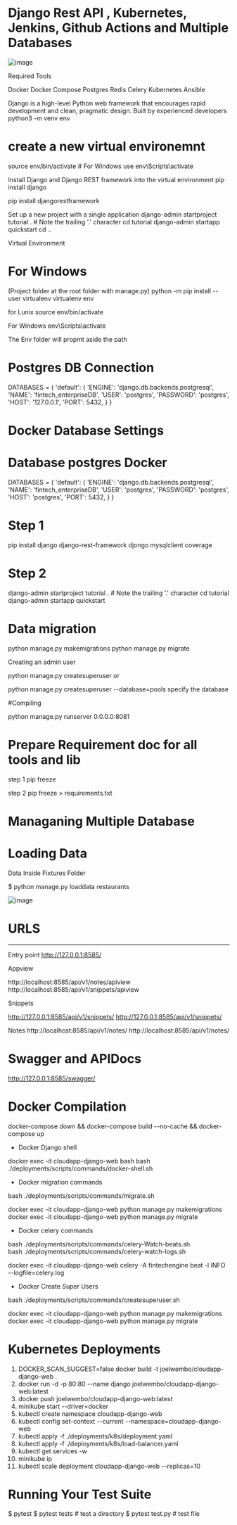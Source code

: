 # Django Rest API , Kubernetes, Jenkins, Github Actions and Multiple Databases
![image](https://github.com/joelwembo/Django-restful-api-postgres-kubernetes-poc/assets/19718580/d00f0e7d-050d-454c-8d6b-f8890eb1f506)

Required Tools

Docker
Docker Compose
Postgres
Redis
Celery
Kubernetes
Ansible

Django is a high-level Python web framework that encourages rapid development and clean, pragmatic design. Built by experienced developers
python3 -m venv env 

# create a new virtual environemnt
source env/bin/activate   # For Windows use env\Scripts\activate

Install Django and Django REST framework into the virtual environment
pip install django 

pip install djangorestframework

Set up a new project with a single application
django-admin startproject tutorial . # Note the trailing '.' character cd tutorial django-admin startapp quickstart cd ..

Virtual Environment

# For Windows

(Project folder at the root folder with manage.py) python -m pip install --user virtualenv virtualenv env

for Lunix source env/bin/activate

For Windows env\Scripts\activate

The Env folder will propmt aside the path


# Postgres DB Connection

DATABASES = {
    'default': {
        'ENGINE': 'django.db.backends.postgresql',
        'NAME': 'fintech_enterpriseDB',
        'USER': 'postgres',
        'PASSWORD': 'postgres',
        'HOST': '127.0.0.1',
        'PORT': 5432,
    }
}

# Docker Database Settings

# Database postgres Docker 
 DATABASES = {
     'default': {
         'ENGINE': 'django.db.backends.postgresql',
         'NAME': 'fintech_enterpriseDB',
        'USER': 'postgres',
         'PASSWORD': 'postgres',
         'HOST': 'postgres',
         'PORT': 5432,
     }
 }

# Step 1

pip install django django-rest-framework djongo mysqlclient coverage

# Step 2
django-admin startproject tutorial . # Note the trailing '.' character cd tutorial django-admin startapp quickstart

# Data migration
python manage.py makemigrations python manage.py migrate

Creating an admin user

python manage.py createsuperuser or

python manage.py createsuperuser --database=pools specify the database

#Compiling

python manage.py runserver 0.0.0.0:8081

# Prepare Requirement doc for all tools and lib

 step 1 pip freeze 

 step 2 pip freeze > requirements.txt

# Managaning Multiple Database

# Loading Data

Data Inside Fixtures Folder

$ python manage.py loaddata restaurants

![image](https://github.com/joelwembo/Django-restful-api-postgres-kubernetes-poc/assets/19718580/7b4dc37b-3fc0-462f-a44a-28febddcf716)


# URLS
---------------------------------------------------------------------------------------------------------------

Entry point
http://127.0.0.1:8585/

Appview

http://localhost:8585/api/v1/notes/apiview
http://localhost:8585/api/v1/snippets/apiview

Snippets

http://127.0.0.1:8585/api/v1/snippets/
http://127.0.0.1:8585/api/v1/snippets/

Notes
http://localhost:8585/api/v1/notes/
http://localhost:8585/api/v1/notes/


# Swagger and APIDocs
http://127.0.0.1:8585/swagger/

# Docker Compilation

docker-compose down && docker-compose build --no-cache  && docker-compose up

- Docker Django shell

docker exec -it cloudapp-django-web bash
bash ./deployments/scripts/commands/docker-shell.sh

- Docker migration commands

bash ./deployments/scripts/commands/migrate.sh

docker exec -it cloudapp-django-web python manage.py makemigrations
docker exec -it cloudapp-django-web python manage.py migrate

- Docker celery commands

bash ./deployments/scripts/commands/celery-Watch-beats.sh  
bash ./deployments/scripts/commands/celery-watch-logs.sh

docker exec -it cloudapp-django-web celery -A fintechengine  beat -l INFO --logfile=celery.log

- Docker Create Super Users

bash ./deployments/scripts/commands/createsuperuser.sh

docker exec -it cloudapp-django-web python manage.py makemigrations
docker exec -it cloudapp-django-web python manage.py migrate

# Kubernetes Deployments

1. DOCKER_SCAN_SUGGEST=false docker build -t joelwembo/cloudapp-django-web .
2. docker run -d -p 80:80 --name django joelwembo/cloudapp-django-web:latest   
3. docker push joelwembo/cloudapp-django-web:latest
4. minikube start --driver=docker
5. kubectl create namespace cloudapp-django-web
6. kubectl config set-context --current --namespace=cloudapp-django-web
7. kubectl apply -f ./deployments/k8s/deployment.yaml
8. kubectl apply -f ./deployments/k8s/load-balancer.yaml
9. kubectl get services -w
9. minikube ip
10. kubectl scale deployment cloudapp-django-web --replicas=10

# Running Your Test Suite

$ pytest
$ pytest tests                          # test a directory
$ pytest test.py                        # test file
